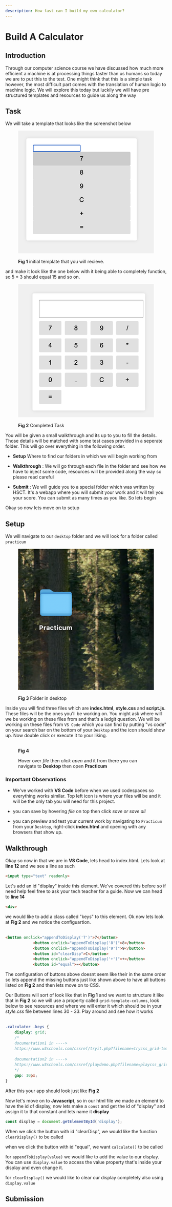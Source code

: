 ```yaml
---
description: How fast can I build my own calculator?
---
```


# Build A Calculator


## Introduction

Through our computer science course we have discussed how much more efficient a machine is at processing things faster than us humans so today we are to put this to the test. One might think that this is a simple task however, the most difficult part comes with the translation of human logic to machine logic. We will explore this today but luckily we will have pre structured templates and resources to guide us along the way

## Task

We will take a template that looks like the screenshot below





<figure><img src="https://github.com/jamilton08/Practicum/blob/main/src/initial_calc.png" alt=""><figcaption><p><b>Fig 1</b> initial template that you will recieve.</p></figcaption></figure>

and make it look like the one below with it being able to completely function, so 5 * 3 should equal 15 and so on.
<figure><img src="https://github.com/jamilton08/Practicum/blob/main/src/completed_calc.png" alt=""><figcaption><p><b>Fig 2</b> Completed Task</p></figcaption></figure>

You will be given a small walkthrough and its up to you to fill the details. Those details will be matched with some test cases provided in a seperate folder. This will go over everything in the following order.

* **Setup** 
 Where to find our folders in which we will begin working from

* **Walkthrough** : We will go through each file in the folder and see how we have to inject some code, resources will be provided along the way so please read careful
* **Submit** : We will guide you to a special folder which was written by HSCT. It's a webapp where you will submit your work and it will tell you your score. You can submit as many times as you like. So lets begin


Okay so now lets move on to setup

## Setup


We will navigate to our  `desktop` folder and we will look for a folder called `practicum`

<figure><img src="https://github.com/jamilton08/Practicum/blob/main/src/folder.png"><figcaption><p><b>Fig 3</b> Folder in desktop</p></figcaption></figure>

Inside you will find three files which are **index.html**, **style.css** and **script.js**. These files will be the ones you'll be working on. You might ask where will we be working on these files from and that's a ledgit question. We will be working on these files from `VS Code` which you can find by putting "vs code" on your search bar on the bottom of your `Desktop` and the icon should show up. Now double click or execute it to your liking. 

<figure><img src="https://github.com/nycdoe-cs4all/interactive-web/blob/main/.gitbook/assets/Screen%20Shot%202023-03-01%20at%2012.07.51%20PM.png?raw=true" alt=""><figcaption><b>Fig 4</b> <p>Hover over <i>file</i> then <i>click open</i> and it from there you can navigate to <b>Desktop</b> then open <b> Practicum </b></p></figcaption></figure>

### Important Observations

* We've worked with **VS Code** before when we used codespaces so everything works similar. Top left icon is where your files will be and it will be the only tab you will need for this project.

* you can save by hovering <i>file</i> on top then click <i> save or save all </i>

* you can preview and test your current work by navigating to `Practicum` from your `Desktop`, right-click **index.html** and opening with any browsers that show up.

## Walkthrough

Okay so now in that we are in **VS Code**, lets head to index.html.
Lets look at **line 12** and we see a line as such 

```html
<input type="text" readonly>
```

Let's add an id "display" inside this element. We've covered this before so if need help feel free to ask your tech teacher for a guide. Now we can head to **line 14**

```html
<div>
```

we would like to add a class called "keys" to this element. Ok now lets look at **Fig 2** and we notice the configuartion.

```html

<button onclick="appendToDisplay('7')">7</button>
            <button onclick="appendToDisplay('8')">8</button>
            <button onclick="appendToDisplay('9')">9</button>
            <button id="clearDisp">C</button>
            <button onclick="appendToDisplay('+')">+</button>
            <button id="equal">=</button>
```

The configuration of buttons above doesnt seem like their in the same order so lets append the missing buttons just like shown above to have all buttons listed on **Fig 2** and then lets move on to CSS.

Our Buttons will sort of look like that in **Fig 1** and we want to structure it like that in **Fig 2** so we will use a property called `grid-template-columns`, look below to see resources and where we will enter it which should be in your <i> style.css </i> file between lines 30 - 33. Play around and see how it works

```css

.calculator .keys {
    display: grid;
    /*
    documentation1 in ----> 
    https://www.w3schools.com/cssref/tryit.php?filename=trycss_grid-template-columns 

    documentation2 in ---->
    https://www.w3schools.com/cssref/playdemo.php?filename=playcss_grid-template-columns
    */
    gap: 10px;
}
```

After this your app should look just like **Fig 2**

Now let's move on to **Javascript**,
so in our html file we made an element to have the id of display, now lets make a `const` and get the id of "display" and assign it to that constant and lets name it **display**

```javascript
const display = document.getElementById('display');
```

When we click the button with id "clearDisp", we would like the function `clearDisplay()` to be called

when we click the button with id "equal", we want `calculate()` to be called

for `appendToDisplay(value)` we would like to add the value to our display. 
You can use `display.value` to access the value property that's inside your display and even change it.

for `clearDisplay()` we would like to clear our display completely also using `display.value`

## Submission



